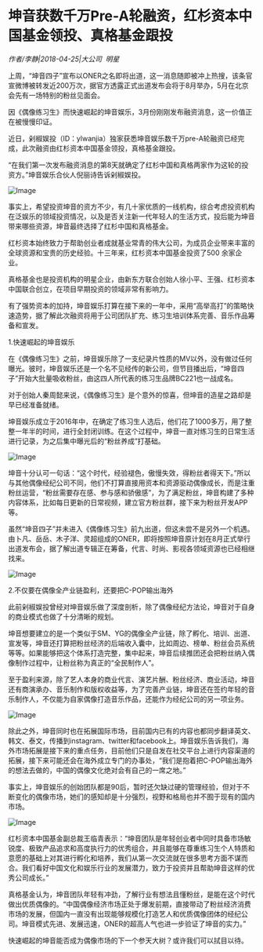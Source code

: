 # 坤音获数千万Pre-A轮融资，红杉资本中国基金领投、真格基金跟投

*作者/李静|2018-04-25|大公司 
                                                明星*

上周，“坤音四子”宣布以ONER之名即将出道，这一消息随即被冲上热搜，该条官宣微博被转发近200万次，据官方透露正式出道发布会将于8月举办，5月在北京会先有一场特别的粉丝见面会。

因《偶像练习生》而快速崛起的坤音娱乐，3月份刚刚发布融资消息，这一价值正在被慢慢印证。

近日，剁椒娱投（ID：ylwanjia）独家获悉坤音娱乐数千万pre-A轮融资已经完成，此次融资由红杉资本中国基金领投，真格基金跟投。

“在我们第一次发布融资消息的第8天就确定了红杉中国和真格两家作为这轮的投资方。”坤音娱乐合伙人倪丽诗告诉剁椒娱投。

![Image](http://p1.pstatp.com/large/pgc-image/1524703251310a749080a70)

事实上，希望投资坤音的资方不少，有几十家优质的一线机构，综合考虑投资机构在泛娱乐的领域投资情况，以及是否关注新一代年轻人的生活方式，投后能为坤音带来哪些资源，坤音最终选择了红杉中国和真格基金。

红杉资本始终致力于帮助创业者成就基业常青的伟大公司，为成员企业带来丰富的全球资源和宝贵的历史经验。十三年来，红杉资本中国基金投资了500 余家企业。

真格基金也是投资机构的明星企业，由新东方联合创始人徐小平、王强、红杉资本中国联合创立，在项目早期投资的领域非常有影响力。

有了强势资本的加持，坤音娱乐打算在接下来的一年中，采用“高举高打”的策略快速造势，据了解此次融资将用于公司团队扩充、练习生培训体系完善、音乐作品筹备和宣发。

1.快速崛起的坤音娱乐

在《偶像练习生》之前，坤音娱乐除了一支纪录片性质的MV以外，没有做过任何曝光。彼时，坤音娱乐还是一个名不见经传的新公司，但节目播出后，“坤音四子”开始大批量吸收粉丝，由这四人所代表的练习生品牌BC221也一战成名。

对于创始人秦周懿来说，《偶像练习生》是个意外的惊喜，但坤音的造星之路却是早已经准备就绪。

坤音娱乐成立于2016年中，在确定了练习生人选后，他们花了1000多万，用了整整一年半的时间，进行全封闭训练。在这个过程中，坤音一直对练习生的日常生活进行记录，为之后集中曝光后的“粉丝养成”打基础。

![Image](http://p9.pstatp.com/large/pgc-image/1524703251345ac548b023d)

坤音十分认可一句话：“这个时代，经验褪色，傲慢失效，得粉丝者得天下。”所以与其他偶像经纪公司不同，他们不打算直接用资本和资源驱动偶像成长，而是注重粉丝运营，“粉丝需要存在感、参与感和骄傲感”，为了满足粉丝，坤音构建了多种内容体系，比如每日更新的日常视频，建立官方粉丝群，接下来为粉丝开发APP等。

虽然“坤音四子”并未进入《偶像练习生》前九出道，但这未尝不是另外一个机遇。由卜凡、岳岳、木子洋、灵超组成的ONER，即将按照坤音原计划在8月正式举行出道发布会，据了解出道专辑正在筹备，代言、时尚、影视各领域资源也已经相继找来。

![Image](http://p9.pstatp.com/large/pgc-image/1524703251376c26e819e3d)

2.不仅要在偶像全产业链盈利，还要把C-POP输出海外

此前剁椒娱投曾经对坤音娱乐做了深度剖析，除了偶像经纪方法论，坤音对于自身的商业模式也做了十分清晰的规划。

坤音想要建立的是一个类似于SM、YG的偶像全产业链，除了孵化、培训、出道、宣发等，坤音还打算把粉丝经济的后端收入囊中，比如周边、榜单、粉丝会员系统等等。如果能够把这个体系打造完整，集中起来，坤音后续推团还会把粉丝纳入偶像制作过程中，让粉丝称为真正的“全民制作人”。

至于盈利来源，除了艺人本身的商业代言、演艺片酬、粉丝经济、商业活动，坤音还有商演承办、音乐制作和版权收益等，为了完善产业链，坤音还在签约年轻的音乐制作人，不仅能为自家偶像打造音乐作品，还能作为经纪公司的另一项业务。

![Image](http://p1.pstatp.com/large/pgc-image/15247032514827a55a571d2)

除此之外，坤音同时也在拓展国际市场，目前国内已有的内容也都同步翻译英文、韩文、泰文，传播到instagram、twitter和facebook上。坤音娱乐告诉我们，海外市场拓展是接下来的重点任务，目前他们只是自发在社交平台上进行内容渠道的拓展，接下来可能还会在海外成立专门的办事处，“我们是抱着把C-POP输出海外的想法去做的，中国的偶像文化绝对会有自己的一席之地。”

事实上，坤音娱乐的创始团队都是90后，暂时还欠缺过硬的管理经验，但对于不断变化的偶像市场，她们的感知却是十分强烈，视野和格局也并不囿于现有的国内市场。

![Image](http://p3.pstatp.com/large/pgc-image/1524703251642f19a2f7455)

红杉资本中国基金副总裁王临青表示：“坤音团队是年轻创业者中同时具备市场敏锐度、极致产品追求和高度执行力的优秀组合，并且能够在尊重练习生个人特质和意愿的基础上对其进行孵化和培养，我们从第一次交流就在很多思考方面不谋而合。我们看好中国文化和娱乐行业的发展潜力，致力于投资并且帮助坤音这样的优秀公司成长。”

真格基金认为，坤音团队年轻有冲劲，了解行业有想法且懂粉丝，是能在这个时代做出优质偶像的。“中国偶像经济市场正处于爆发前期，直接带动了粉丝经济消费市场的发展，但国内一直没有出现能够规模化打造艺人和优质偶像团体的经纪公司。坤音模式先进、发展迅速，ONER的超高人气也进一步验证了坤音的实力。”

快速崛起的坤音能否成为偶像市场的下一个参天大树？或许我们可以拭目以待。

